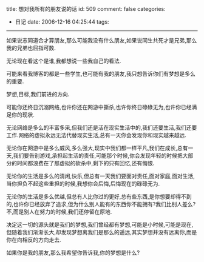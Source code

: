 title: 想对我所有的朋友说的话
id: 509
comment: false
categories:
  - 日记
date: 2006-12-16 04:25:44
tags:
---

如果说志同道合才算朋友,那么可能我没有什么朋友,如果说同生共死才是兄弟,那么我的兄弟也屈指可数.

无论现在看这个是谁,我都想说一些我自己的看法.

可能来看我博客的都是一些学生,也可能有我的朋友,我只想告诉你们有梦想是多么的重要.

梦想,目标,我们前进的方向.

可能你还终日沉溺网络,也许你还在网游中撕杀,也许你终日碌碌无为,也许你已经满足你的现状.

无论网络是多么的丰富多采,但我们还是活在现实生活中的,我们还要生活,我们还要工作.网络的虚拟永远无法代替现实生活,总有一天你会发现你和现实越来越远.

无论你在网游中是多么威风,多么强大,现实中我们都一样平凡,我们在成长,总有一天,我们要告别游戏,承担起生活的责任,可能那个时候,你会发现年轻的时候把大部分的时间都浪费在了那虚拟的砍杀中,剩下的只有回忆,还有悔恨.

无论你的生活是多么的清闲,快乐,但总有一天我们要面对责任,面对家庭,面对生活,当你担负不起这些重担的时候,我想你会后悔,后悔现在的碌碌无为.

无论你的生活是多么优越,但总有人比你过的更好,总有些东西,是你想要却得不到的,也许你已经放弃了追求,但为什么别人能有的东西你不能拥有?我们比别人差么?不,而是别人在努力的时候,我们还停留在原地.

决定这一切的源头就是我们的梦想,我们曾经都有梦想,可能是小时候,可能是现在,但随着我们渐渐长大,却发现梦想离我们是那么的遥远,其实梦想并没有远离你,而是你在向相反的方向走去.

如果你是我的朋友,那么我希望你告诉我,你的梦想是什么?